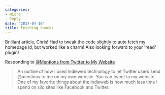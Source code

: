 ```yaml
---
categories:
- Micro
- Reply
date: "2017-04-16"
title: Fetching knocks
---
```


Brilliant article, Chris! Had to tweak the code slightly to auto fetch my homepage Id, but worked like a charm! Also looking forward to your 'read' plugin!

Responding to [@Mentions from Twitter to My Website](http://boffosocko.com/2017/04/15/mentions-from-twitter-to-my-website/)

> An outline of how I used Indieweb technology to let Twitter users send @mentions to me on my own website. You can tweet to my website. One of my favorite things about the indieweb is how much less time I spend on silo sites like Facebook and Twitter.
